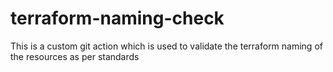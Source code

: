 # terraform-naming-check
This is a custom git action which is used to validate the terraform  naming of the resources as per standards
